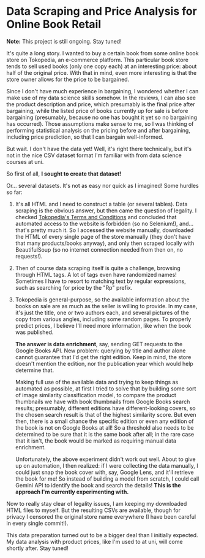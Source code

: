 # Data Scraping and Price Analysis for Online Book Retail

**Note:** This project is still ongoing. Stay tuned!

It's quite a long story. I wanted to buy a certain book from some online book store on Tokopedia, an e-commerce platform. This particular book store tends to sell used books (only one copy each) at an interesting price: about half of the original price. With that in mind, even more interesting is that the store owner allows for the price to be bargained.

Since I don't have much experience in bargaining, I wondered whether I can make use of my data science skills somehow. In the reviews, I can also see the product description and price, which presumably is the final price after bargaining, while the listed price of books currently up for sale is before bargaining (presumably, because no one has bought it yet so no bargaining has occurred). Those assumptions make sense to me, so I was thinking of performing statistical analysis on the pricing before and after bargaining, including price prediction, so that I can bargain well-informed.

But wait. I don't have the data yet! Well, it's right there technically, but it's not in the nice CSV dataset format I'm familiar with from data science courses at uni.

So first of all, **I sought to create that dataset!**

Or... several datasets. It's not as easy nor quick as I imagined! Some hurdles so far:

1. It's all HTML and I need to construct a table (or several tables). Data scraping is the obvious answer, but then came the question of legality. I checked [Tokopedia's Terms and Conditions](https://www.tokopedia.com/terms) and concluded that automated access to the website is forbidden (so no Selenium!), and... that's pretty much it. So I accessed the website manually, downloaded the HTML of every single page of the store manually (they don't have that many products/books anyway), and only then scraped locally with BeautifulSoup (so no internet connection needed from then on, no requests!).

2. Then of course data scraping itself is quite a challenge, browsing through HTML tags. A lot of tags even have randomized names! Sometimes I have to resort to matching text by regular expressions, such as searching for price by the "Rp" prefix.

3. Tokopedia is general-purpose, so the available information about the books on sale are as much as the seller is willing to provide. In my case, it's just the title, one or two authors each, and several pictures of the copy from various angles, including some random pages. To properly predict prices, I believe I'll need more information, like when the book was published.

    **The answer is data enrichment**, say, sending GET requests to the Google Books API. New problem: querying by title and author alone cannot guarantee that I'd get the right edition. Keep in mind, the store doesn't mention the edition, nor the publication year which would help determine that.
    
    Making full use of the available data and trying to keep things as automated as possible, at first I tried to solve that by building some sort of image similarity classification model, to compare the product thumbnails we have with book thumbnails from Google Books search results; presumably, different editions have different-looking covers, so the chosen search result is that of the highest similarity score. But even then, there is a small chance the specific edition or even any edition of the book is not on Google Books at all! So a threshold also needs to be determined to be sure that it is the same book after all; in the rare case that it isn't, the book would be marked as requiring manual data enrichment.
    
    Unfortunately, the above experiment didn't work out well. About to give up on automation, I then realized: if I were collecting the data manually, I could just snap the book cover with, say, Google Lens, and it'll retrieve the book for me! So instead of building a model from scratch, I could call Gemini API to identify the book and search the details! **This is the approach I'm currently experimenting with.**

Now to really stay clear of legality issues, I am keeping my downloaded HTML files to myself. But the resulting CSVs are available, though for privacy I censored the original store name everywhere (I have been careful in every single commit!).

This data preparation turned out to be a bigger deal than I initially expected. My data analysis with product prices, like I'm used to at uni, will come shortly after. Stay tuned!
